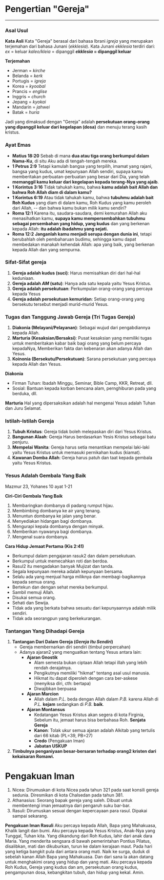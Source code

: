 # Pengertian "Gereja"
---

### Asal Usul
**Kata Asli**
Kata "Gereja" berasal dari bahasa Ibrani *igreja* yang merupakan terjemahan dari bahasa Junani (*ekklesia*).
Kata Junani *ekklesia* terdiri dari:
*ex* = keluar
*kaleo/kleia* = dipanggil
**_ekklesia_ = dipanggil keluar**

**Terjemahan**
- Jerman = *kirche*
- Belanda = *kerk*
- Portugis = *igreja*
- Korea = *kyoobal*
- Prancis = *englise*
- Inggris = *church*
- Jepang = *kyokai*
- Mandarin = *jahwei*
- Batak = *huria*

Jadi yang dimaksud dengan "Gereja" adalah **persekutuan orang-orang yang dipanggil keluar dari kegelapan (dosa)** dan menuju terang kasih kristus.

### Ayat Emas
- **Matius 18:20**
    Sebab di mana **dua atau tiga orang berkumpul dalam Nama-Ku**, di situ Aku ada di tengah-tengah mereka.
- **1 Petrus 2:9**
    Tetapi kamulah bangsa yang terpilih, imamat yang rajani, bangsa yang kudus, umat kepunyaan Allah sendiri, supaya kamu memberitakan perbuatan-perbuatan yang besar dari Dia, yang telah **memanggil kamu keluar dari kegelapan kepada terang-Nya yang ajaib**.
- **1 Korintus 3:16**
    Tidak tahukah kamu, bahwa **kamu adalah bait Allah dan bahwa Roh Allah diam di dalam kamu?**
- **1 Korintus 6:19**
    Atau tidak tahukah kamu, bahwa **tubuhmu adalah bait Roh Kudus** yang diam di dalam kamu, Roh Kudus yang kamu peroleh dari Allah, -- dan bahwa kamu bukan milik kamu sendiri?
- **Roma 12:1**
    Karena itu, saudara-saudara, demi kemurahan Allah aku menasihatkan kamu, **supaya kamu mempersembahkan tubuhmu sebagai persembahan yang hidup, yang kudus** dan yang berkenan kepada Allah: **itu adalah ibadahmu yang sejati.**
- **Roma 12:2**
    **Janganlah kamu menjadi serupa dengan dunia ini**, tetapi berubahlah oleh pembaharuan budimu, sehingga kamu dapat membedakan manakah kehendak Allah: apa yang baik, yang berkenan kepada Allah dan yang sempurna.

### Sifat-Sifat gereja
1. **Gereja adalah kudus (suci)**: Harus memisahkan diri dari hal-hal keduniaan.
2. **Gereja adalah *AM* (satu)**: Hanya ada satu kepala yaitu Yesus Kristus.
3. **Gereja adalah persekutuan**: Perkumpulan orang-orang yang percaya kepada Yesus
4. **Gereja adalah persekutuan kemuridan**: Setiap orang-orang yang bersekutu tersebut menjadi murid-murid Yesus.

### Tugas dan Tanggung Jawab Gereja (Tri Tugas Gereja)
1. **Diakonia (Melayani/Pelayanan)**: Sebagai wujud dari pengabdiannya kepada Allah. 
2. **Marturia (Kesaksian/Bersaksi)**: Pusat kesaksian yang memiliki tugas untuk memberitakan kabar baik bagi orang yang belum percaya kepadaNya, Memberikan fakta dan kebenaran akan adanya Allah dan Yesus.
3. **Koinonia (Bersekutu/Persekutuan)**: Sarana persekutuan yang percaya kepada Allah dan Yesus.

**Diakonia**
- Firman Tuhan: Ibadah Minggu, Seminar, Bible Camp, KKR, Retreat, dll.
- Sosial: Bantuan kepada korban bencana alam, pernghiburan pada yang berduka, dll.

**Marturia**
Hal yang dipersaksikan adalah hal mengenai Yesus adalah Tuhan dan Juru Selamat.

### Istilah-Istilah Gereja
1. **Tubuh Kristus**:  Gereja tidak boleh melepaskan diri dari Yesus Kristus.
2. **Bangunan Alaah**: Gereja Harus berdasarkan Yesis Kristus sebagai batu penjuru.
3. **Mempelai Wanita**: Gereja harus setia menantikan mempelai laki-laki yaitu Yesus Kristus untuk memasuki pernikahan kudus (kiamat).
4. **Kawanan Domba Allah**:  Gereja harus patuh dan taat kepada gembala yaitu Yesus Kristus.

### Yesus Adalah Gembala Yang Baik
Mazmur 23, Yohanes 10 ayat 1-21

**Ciri-Ciri Gembala Yang Baik**
1. Membaringkan dombanya di padang rumput hijau.
2. Membimbing dombanya ke air yang tenang.
3. Menuntun dombanya ke jalan yang benar.
4. Menyediakan hidangan bagi dombanya.
5. Mengurapi kepala dombanya dengan minyak.
6. Memberikan nyawanya bagi dombanya.
7. Mengenal suara dombanya.

**Cara Hidup Jemaat Pertama (Kis 2:41)**
- Berkumpul dalam pengajaran rasuk2 dan dalam persekutuan.
- Berkumpul untuk memecahkan roti dan berdoa.
- Rasul2 itu mengadakan banyak Mujizat dan tanda.
- Segala kepunyaan mereka adalah kepunyaan bersama.
- Selalu ada yang menjual harga miliknya dan membagi-bagikannya kepada semua orang.
- Bertekun dan dengan sehat mereka berkumpul.
- Sambil memuji Allah.
- Disukai semua orang.
- Sehati dan Sewija.
- Tidak ada yang berkata bahwa sesuatu dari kepunyaannya adalah milik sendiri.
- Tidak ada seorangpun yang berkekurangan.

### Tantangan Yang Dihadapi Gereja
1. **Tantangan Dari Dalam Gereja (*Gereja Itu Sendiri*)**
    - Gereja membernarkan diri sendiri (timbul perpercahan)
    - Adanya ajaran2 yang menguatkan tentang Yesus antara lain:
      - **Ajaran Gnostik**
        - Alam semesta bukan ciptaan Allah tetapi illah yang lebih rendah derajatnya.
        - Pengikutnya memiliki "hikmat" tentang asal usul manusia.
        - Hikmat itu dapat diperoleh dengan cara ber-askese (menyiksa diri, cth: bertapa)
        - Diwajibkan berpuasa
      - **Ajaran Marcion**
        - Allah dalam *P.L.* beda dengan Allah dalam *P.B.* karena Allah di *P.L.* **kejam** sedangkan di *P.B.* **baik**.
      - **Ajaran  Montansus**
        - Kedatangan Yesus Kristus akan segera di kota Firginia, Sebelum itu, jemaat harus bisa berbahasa Roh.
    **Senjata Gereja**
        - **Kanon**: Tolak ukur semua ajaran adalah Alkitab yang tertulis dari 66 kitab (PL=39, PB=27)
        - **Credo** (Pengakuan Iman)
        - **Jabatan USKUP**
2. **Timbulnya penganiyaan besar-bersaran terhadap orang2 kristen dari kekaisaran Romawi.**

# Pengakuan Iman
1. Nicea: Dirumuskan di kota Nicea pada tahun 321 pada saat konsili gereja sedunia. Diresmikan di kota Chalsedan pada tahun 381.
2. Athanasius: Seorang bapak gereja yang saleh. Dibuat untuk membentengi iman jemaatnya dari pengaruh suku bar-bar.
3. Rasuli: Dirumuskan sesuai dengan kepercayaan para rasul. Dipakai sampai sekarang.

**Pengakuan Iman Rasuli**
Aku percaya kepada Allah, Bapa yang Mahakuasa, Khalik langit dan bumi.
Aku percaya kepada Yesus Kristus, Anak-Nya yang Tunggal, Tuhan kita. Yang dikandung dari Roh Kudus, lahir dari anak dara Maria. Yang menderita sengsara di bawah pemerintahan Pontius Pilatus, disalibkan, mati dan dikuburkan, turun ke dalam kerajaan maut. Pada hari yang ketiga bangkit pula dari antara orang mati. Naik ke surga, duduk di sebelah kanan Allah Bapa yang Mahakuasa. Dan dari sana Ia akan datang untuk menghakimi orang yang hidup dan yang mati.
Aku percaya kepada Roh Kudus, Gereja yang kudus dan am, persekutuan orang kudus, pengampunan dosa, kebangkitan tubuh, dan hidup yang kekal. Amin.